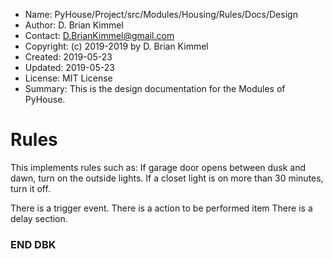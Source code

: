 * Name:      PyHouse/Project/src/Modules/Housing/Rules/Docs/Design
* Author:    D. Brian Kimmel
* Contact:   D.BrianKimmel@gmail.com
* Copyright: (c) 2019-2019 by D. Brian Kimmel
* Created:   2019-05-23
* Updated:   2019-05-23
* License:   MIT License
* Summary:   This is the design documentation for the Modules of PyHouse.

# Rules

This implements rules such as:
    If garage door opens between dusk and dawn, turn on the outside lights.
    If a closet light is on more than 30 minutes, turn it off.

There is a trigger event.
There is a action to be performed item
There is a delay section.


### END DBK
